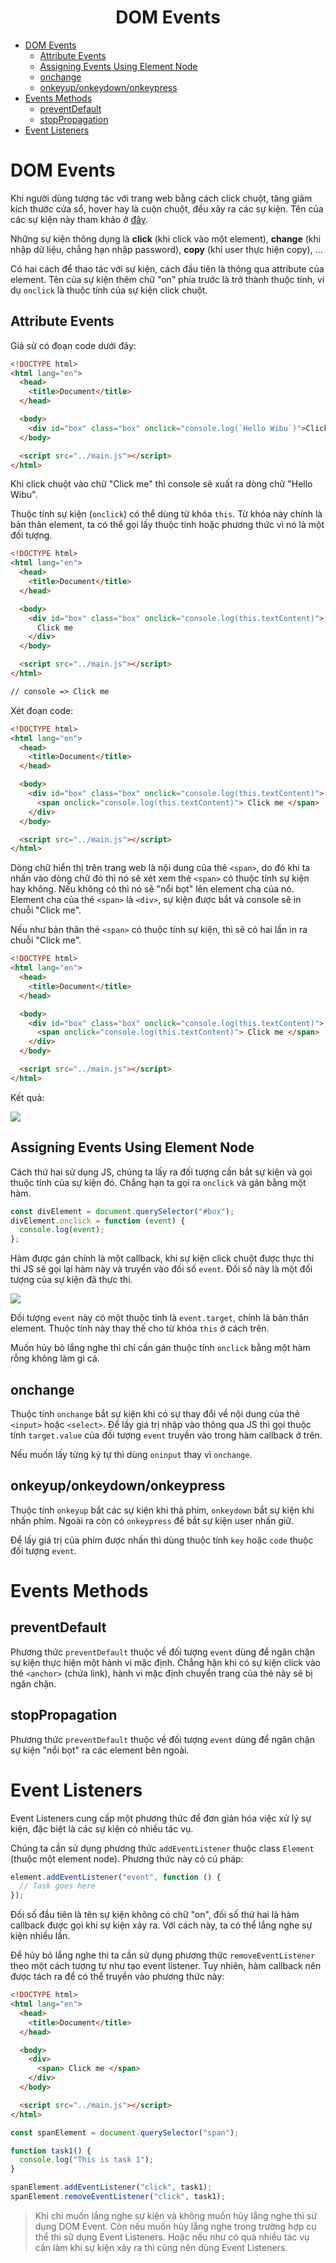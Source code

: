 <link rel='stylesheet' href='../main.css'>

<div class="title">
    <center><h1 class="bigtitle">DOM Events</h1></center>
</div>

- [DOM Events](#dom-events)
  - [Attribute Events](#attribute-events)
  - [Assigning Events Using Element Node](#assigning-events-using-element-node)
  - [onchange](#onchange)
  - [onkeyup/onkeydown/onkeypress](#onkeyuponkeydownonkeypress)
- [Events Methods](#events-methods)
  - [preventDefault](#preventdefault)
  - [stopPropagation](#stoppropagation)
- [Event Listeners](#event-listeners)

# DOM Events

Khi người dùng tương tác với trang web bằng cách click chuột, tăng giảm kích thước cửa sổ, hover hay là cuộn chuột, đều xảy ra các sự kiện. Tên của các sự kiện này tham khảo ở [đây](https://www.w3schools.com/jsref/dom_obj_event.asp).

Những sự kiện thông dụng là **click** (khi click vào một element), **change** (khi nhập dữ liệu, chẳng hạn nhập password), **copy** (khi user thực hiện copy), ...

Có hai cách để thao tác với sự kiện, cách đầu tiên là thông qua attribute của element. Tên của sự kiện thêm chữ "on" phía trước là trở thành thuộc tính, ví dụ `onclick` là thuộc tính của sự kiện click chuột.

## Attribute Events

Giả sử có đoạn code dưới đây:

```html
<!DOCTYPE html>
<html lang="en">
  <head>
    <title>Document</title>
  </head>

  <body>
    <div id="box" class="box" onclick="console.log(`Hello Wibu`)">Click me</div>
  </body>

  <script src="../main.js"></script>
</html>
```

Khi click chuột vào chữ "Click me" thì console sẽ xuất ra dòng chữ "Hello Wibu".

Thuộc tính sự kiện (`onclick`) có thể dùng từ khóa `this`. Từ khóa này chính là bản thân element, ta có thể gọi lấy thuộc tính hoặc phương thức vì nó là một đối tượng.

```html
<!DOCTYPE html>
<html lang="en">
  <head>
    <title>Document</title>
  </head>

  <body>
    <div id="box" class="box" onclick="console.log(this.textContent)">
      Click me
    </div>
  </body>

  <script src="../main.js"></script>
</html>

// console => Click me
```

Xét đoạn code:

```html
<!DOCTYPE html>
<html lang="en">
  <head>
    <title>Document</title>
  </head>

  <body>
    <div id="box" class="box" onclick="console.log(this.textContent)">
      <span onclick="console.log(this.textContent)"> Click me </span>
    </div>
  </body>

  <script src="../main.js"></script>
</html>
```

Dòng chữ hiển thị trên trang web là nội dung của thẻ `<span>`, do đó khi ta nhấn vào dòng chữ đó thì nó sẽ xét xem thẻ `<span>` có thuộc tính sự kiện hay không. Nếu không có thì nó sẽ "nổi bọt" lên element cha của nó. Element cha của thẻ `<span>` là `<div>`, sự kiện được bắt và console sẽ in chuỗi "Click me".

Nếu như bản thân thẻ `<span>` có thuộc tính sự kiện, thì sẽ có hai lần in ra chuỗi "Click me".

```html
<!DOCTYPE html>
<html lang="en">
  <head>
    <title>Document</title>
  </head>

  <body>
    <div id="box" class="box" onclick="console.log(this.textContent)">
      <span onclick="console.log(this.textContent)"> Click me </span>
    </div>
  </body>

  <script src="../main.js"></script>
</html>
```

Kết quả:

<img src = "dom5.png">

## Assigning Events Using Element Node

Cách thứ hai sử dụng JS, chúng ta lấy ra đối tượng cần bắt sự kiện và gọi thuộc tính của sự kiện đó. Chẳng hạn ta gọi ra `onclick` và gán bằng một hàm.

```js
const divElement = document.querySelector("#box");
divElement.onclick = function (event) {
  console.log(event);
};
```

Hàm được gán chính là một callback, khi sự kiện click chuột được thực thi thì JS sẽ gọi lại hàm này và truyền vào đối số `event`. Đối số này là một đối tượng của sự kiện đã thực thi.

<img src = "dom6.png">

Đối tượng `event` này có một thuộc tính là `event.target`, chính là bản thân element. Thuộc tính này thay thế cho từ khóa `this` ở cách trên.

Muốn hủy bỏ lắng nghe thì chỉ cần gán thuộc tính `onclick` bằng một hàm rỗng không làm gì cả.

## onchange

Thuộc tính `onchange` bắt sự kiện khi có sự thay đổi về nội dung của thẻ `<input>` hoặc `<select>`. Để lấy giá trị nhập vào thông qua JS thì gọi thuộc tính `target.value` của đối tượng `event` truyền vào trong hàm callback ở trên.

Nếu muốn lấy từng ký tự thì dùng `oninput` thay vì `onchange`.

## onkeyup/onkeydown/onkeypress

Thuộc tính `onkeyup` bắt các sự kiện khi thả phím, `onkeydown` bắt sự kiện khi nhấn phím. Ngoài ra còn có `onkeypress` để bắt sự kiện user nhấn giữ.

Để lấy giá trị của phím được nhấn thì dùng thuộc tính `key` hoặc `code` thuộc đối tượng `event`.

# Events Methods

## preventDefault

Phương thức `preventDefault` thuộc về đối tượng `event` dùng để ngăn chặn sự kiện thực hiện một hành vi mặc định. Chẳng hặn khi có sự kiện click vào thẻ `<anchor>` (chứa link), hành vi mặc định chuyển trang của thẻ này sẽ bị ngăn chặn.

## stopPropagation

Phương thức `preventDefault` thuộc về đối tượng `event` dùng để ngăn chặn sự kiện "nổi bọt" ra các element bên ngoài.

# Event Listeners

Event Listeners cung cấp một phương thức để đơn giản hóa việc xử lý sự kiện, đặc biệt là các sự kiện có nhiều tác vụ.

Chúng ta cần sử dụng phương thức `addEventListener` thuộc class `Element` (thuộc một element node). Phương thức này có cú pháp:

```js
element.addEventListener("event", function () {
  // Task goes here
});
```

Đối số đầu tiên là tên sự kiện không có chữ "on", đối số thứ hai là hàm callback được gọi khi sự kiện xảy ra. Với cách này, ta có thể lắng nghe sự kiện nhiều lần.

Để hủy bỏ lắng nghe thì ta cần sử dụng phương thức `removeEventListener` theo một cách tương tự như tạo event listener. Tuy nhiên, hàm callback nên được tách ra để có thể truyền vào phương thức này:

```html
<!DOCTYPE html>
<html lang="en">
  <head>
    <title>Document</title>
  </head>

  <body>
    <div>
      <span> Click me </span>
    </div>
  </body>

  <script src="../main.js"></script>
</html>
```

```js
const spanElement = document.querySelector("span");

function task1() {
  console.log("This is task 1");
}

spanElement.addEventListener("click", task1);
spanElement.removeEventListener("click", task1);
```

> Khi chỉ muốn lắng nghe sự kiện và không muốn hủy lắng nghe thì sử dụng DOM Event. Còn nếu muốn hủy lắng nghe trong trường hợp cụ thể thì sử dụng Event Listeners. Hoặc nếu như có quá nhiều tác vụ cần làm khi sự kiện xảy ra thì cũng nên dùng Event Listeners.
